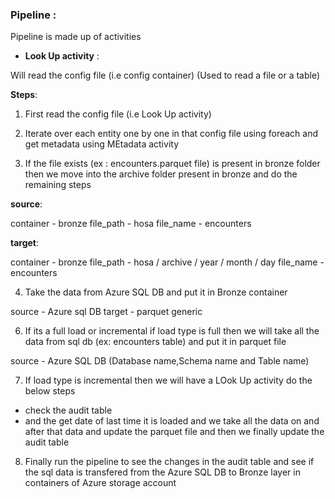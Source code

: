 ### Pipeline : 

Pipeline is made up of activities

- **Look Up activity** :

Will read the config file (i.e config container) (Used to read a file or a table)

**Steps**:

1. First read the config file (i.e Look Up activity)

2. Iterate over each entity one by one in that config file using foreach and get metadata using MEtadata activity

3. If the file exists (ex : encounters.parquet file) is present in bronze folder then we move into the archive folder present in bronze and do the remaining steps 

**source**:

container - bronze
file_path - hosa
file_name - encounters

**target**:

container - bronze
file_path - hosa / archive / year / month / day
file_name - encounters

4. Take the data from Azure SQL DB and put it in Bronze container

source - Azure sql DB
target - parquet generic

6. If its a full load or incremental if load type is full then we will take all the data from sql db (ex: encounters table) and put it in parquet file

source - Azure SQL DB
(Database name,Schema name and Table name)

7. If load type is incremental then we will have a LOok Up activity do the below steps

- check the audit table 
- and the get date of last time it is loaded and we take all the data on and after that data and update the parquet file  and then we finally update the audit table

8. Finally run the pipeline to see the changes in the audit table and see if the sql data is transfered from the Azure SQL DB to Bronze layer in containers of Azure storage account


  
